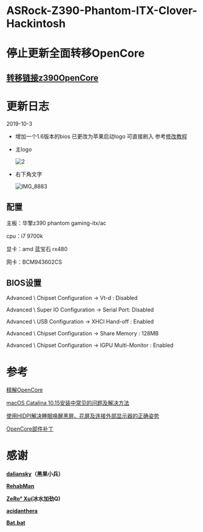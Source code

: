# ASRock-Z390-Phantom-ITX-Clover-Hackintosh

# 停止更新全面转移OpenCore

## [转移链接z390OpenCore](https://github.com/fangf2018/ASRock-Z390-Phantom-ITX-OpenCore-Hackintosh)


# 更新日志

2019-10-3
* 增加一个1.6版本的bios 已更改为苹果启动logo 可直接刷入 参考[修改教程](https://www.bilibili.com/read/cv2788822/)

* 主logo

    ![2](http://github.fangf.cc/2019-10-03-2.jpg)
    
* 右下角文字

    ![IMG_8883](http://github.fangf.cc/2019-10-03-IMG_8883.JPG)

## 配置

主板：华擎z390 phantom gaming-itx/ac

cpu：i7 9700k

显卡：amd 蓝宝石 rx480

网卡：BCM943602CS


## BIOS设置

Advanced \ Chipset Configuration → Vt-d : Disabled

Advanced \ Super IO Configuration → Serial Port: Disabled

Advanced \ USB Configuration → XHCI Hand-off : Enabled

Advanced \ Chipset Configuration → Share Memory : 128MB

Advanced \ Chipset Configuration → IGPU Multi-Monitor : Enabled


# 参考
[精解OpenCore](https://blog.daliansky.net/OpenCore-BootLoader.html)

[macOS Catalina 10.15安装中常见的问题及解决方法](https://blog.daliansky.net/Common-problems-and-solutions-in-macOS-Catalina-10.15-installation.html)

[使用HIDPI解决睡眠唤醒黑屏、花屏及连接外部显示器的正确姿势](https://blog.daliansky.net/Use-HIDPI-to-solve-sleep-wake-up-black-screen,-Huaping-and-connect-the-external-monitor-the-correct-posture.html)

[OpenCore部件补丁](https://github.com/daliansky/OC-little)


# 感谢
**[daliansky](https://github.com/daliansky)（黑果小兵）**

**[RehabMan](https://bitbucket.org/RehabMan/)**

**[ZeRo° Xu](https://github.com/xzhih)(冰水加劲Q)**

**[acidanthera](https://github.com/acidanthera/OpenCorePkg)**

**[Bat.bat](https://github.com/williambj1)**
